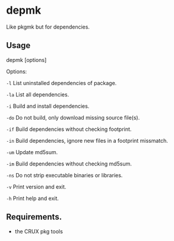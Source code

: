 # depmk

Like pkgmk but for dependencies.

## Usage

depmk [options]

Options:

`-l` List uninstalled dependencies of package.

`-la` List all dependencies.

`-i` Build and install dependencies.

`-do` Do not build, only download missing source file(s).

`-if` Build dependencies without checking footprint.

`-in` Build dependencies, ignore new files in a footprint missmatch.

`-um` Update md5sum.

`-im` Build dependencies without checking md5sum.

`-ns` Do not strip executable binaries or libraries.

`-v` Print version and exit.

`-h` Print help and exit.

## Requirements.

* the CRUX pkg tools
